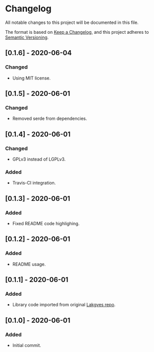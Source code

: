 # Changelog
All notable changes to this project will be documented in this file.

The format is based on [Keep a Changelog](https://keepachangelog.com/en/1.0.0/),
and this project adheres to [Semantic Versioning](https://semver.org/spec/v2.0.0.html).

## [0.1.6] - 2020-06-04
### Changed
- Using MIT license.

## [0.1.5] - 2020-06-01
### Changed
- Removed serde from dependencies.

## [0.1.4] - 2020-06-01
### Changed
- GPLv3 instead of LGPLv3.

### Added
- Travis-CI integration.

## [0.1.3] - 2020-06-01
### Added
- Fixed README code highlighing.

## [0.1.2] - 2020-06-01
### Added
- README usage.

## [0.1.1] - 2020-06-01
### Added
- Library code imported from original [Lakgves repo](https://github.com/timgabets/lakgves).

## [0.1.0] - 2020-06-01
### Added
- Initial commit.
